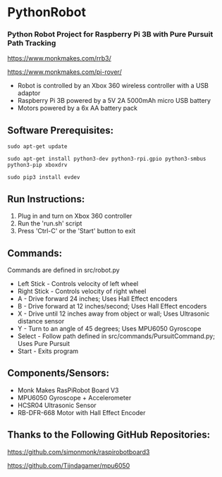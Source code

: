 # PythonRobot

### Python Robot Project for Raspberry Pi 3B with Pure Pursuit Path Tracking

https://www.monkmakes.com/rrb3/

https://www.monkmakes.com/pi-rover/

- Robot is controlled by an Xbox 360 wireless controller with a USB adaptor
- Raspberry Pi 3B powered by a 5V 2A 5000mAh micro USB battery
- Motors powered by a 6x AA battery pack 

## Software Prerequisites:

`sudo apt-get update`

`sudo apt-get install python3-dev python3-rpi.gpio python3-smbus python3-pip xboxdrv`

`sudo pip3 install evdev`


## Run Instructions:

1. Plug in and turn on Xbox 360 controller
2. Run the 'run.sh' script
3. Press 'Ctrl-C' or the 'Start' button to exit 

## Commands:

Commands are defined in src/robot.py

- Left Stick - Controls velocity of left wheel
- Right Stick - Controls velocity of right wheel
- A - Drive forward 24 inches; Uses Hall Effect encoders
- B - Drive forward at 12 inches/second; Uses Hall Effect encoders
- X - Drive until 12 inches away from object or wall; Uses Ultrasonic distance sensor
- Y - Turn to an angle of 45 degrees; Uses MPU6050 Gyroscope
- Select - Follow path defined in src/commands/PursuitCommand.py; Uses Pure Pursuit
- Start - Exits program

## Components/Sensors:

- Monk Makes RasPiRobot Board V3
- MPU6050 Gyroscope + Accelerometer
- HCSR04 Ultrasonic Sensor
- RB-DFR-668 Motor with Hall Effect Encoder

## Thanks to the Following GitHub Repositories:

https://github.com/simonmonk/raspirobotboard3

https://github.com/Tijndagamer/mpu6050

